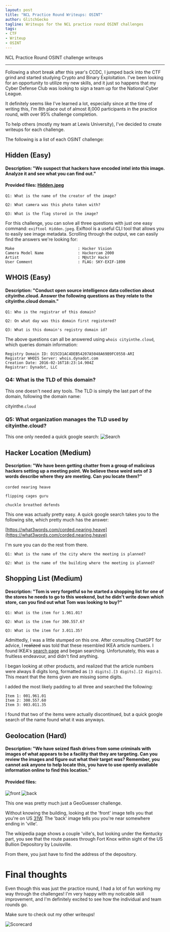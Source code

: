 ```yaml
---
layout: post
title: "NCL Practice Round Writeups: OSINT"
author: GlitchGecko
tagline: Writeups for the NCL practice round OSINT challenges
tags:
- CTF
- Writeup
- OSINT
---
```


NCL Practice Round OSINT challenge writeups

---

Following a short break after this year's CCDC, I jumped back into the CTF grind and started studying Crypto and Binary Exploitation. I've been looking for an opportunity to utilize my new skills, and it just so happens that my Cyber Defense Club was looking to sign a team up for the National Cyber League.

It definitely seems like I've learned a lot, especially since at the time of writing this, I'm 8th place out of almost 8,000 participants in the practice round, with over 95% challenge completion.

To help others (mostly my team at Lewis University), I've decided to create writeups for each challenge.

The following is a list of each OSINT challenge:

## Hidden (Easy)
#### Description: "We suspect that hackers have encoded intel into this image. Analyze it and see what you can find out."

#### Provided files: [Hidden.jpeg](https://raw.githubusercontent.com/Glitch-Gecko/glitch-gecko.github.io/main/post_assets/NCL_Practice/Hidden.jpeg)

`Q1: What is the name of the creator of the image?`

`Q2: What camera was this photo taken with?`

`Q3: What is the flag stored in the image?`

For this challenge, you can solve all three questions with just one easy command: `exiftool Hidden.jpeg`. Exiftool is a useful CLI tool that allows you to easily see image metadata. Scrolling through the output, we can easily find the answers we're looking for:
```
Make                            : Hacker Vision
Camera Model Name               : Hackercam 2000
Artist                          : M@st3r Hackr
User Comment                    : FLAG: SKY-EXIF-1890
```
## WHOIS (Easy)
#### Description: "Conduct open source intelligence data collection about cityinthe.cloud. Answer the following questions as they relate to the cityinthe.cloud domain."

`Q1: Who is the registrar of this domain?`

`Q2: On what day was this domain first registered?`

`Q3: What is this domain's registry domain id?`

The above questions can all be answered using `whois cityinthe.cloud`, which queries domain information:
```
Registry Domain ID: D15CD1AC4DEB54207A5048A69B9FC0558-ARI
Registrar WHOIS Server: whois.dynadot.com
Creation Date: 2016-02-16T18:23:14.904Z
Registrar: Dynadot, LLC
```

### Q4: What is the TLD of this domain?

This one doesn't need any tools. The TLD is simply the last part of the domain, following the domain name:

cityinthe.`cloud`

### Q5: What organization manages the TLD used by cityinthe.cloud?

This one only needed a quick google search:
![Search](https://raw.githubusercontent.com/Glitch-Gecko/glitch-gecko.github.io/main/images/NCL_SP_2024/search.png)

## Hacker Location (Medium)
#### Description: "We have been getting chatter from a group of malicious hackers setting up a meeting point. We believe these weird sets of 3 words describe where they are meeting. Can you locate them?"

```
corded nearing heave

flipping cages guru

chuckle breathed defends
```

This one was actually pretty easy. A quick google search takes you to the following site, which pretty much has the answer:

[https://what3words.com/corded.nearing.heave](https://what3words.com/corded.nearing.heave)

I'm sure you can do the rest from there.

`Q1: What is the name of the city where the meeting is planned?`

`Q2: What is the name of the building where the meeting is planned?`

## Shopping List (Medium)
#### Description: "Tom is very forgetful so he started a shopping list for one of the stores he needs to go to this weekend, but he didn't write down which store, can you find out what Tom was looking to buy?"

`Q1: What is the item for 1.961.01?`

`Q2: What is the item for 300.557.6?`

`Q3: What is the item for 3.011.35?`

Admittedly, I was a little stumped on this one. After consulting ChatGPT for advice, I ~~realized~~ was told that these resembled IKEA article numbers. I found IKEA's [search page](https://www.ikea.com/us/en/search/) and began searching. Unfortunately, this was a fruitless endeavour, and didn't find anything. 

I began looking at other products, and realized that the article numbers were always 8 digits long, formatted as `[3 digits].[3 digits].[2 digits]`. This meant that the items given are missing some digits.

I added the most likely padding to all three and searched the following:
```
Item 1: 001.961.01
Item 2: 300.557.60
Item 3: 003.011.35
```

I found that two of the items were actually discontinued, but a quick google search of the name found what it was anyways.

## Geolocation (Hard)
#### Description: "We have seized flash drives from some criminals with images of what appears to be a facility that they are targeting. Can you review the images and figure out what their target was? Remember, you cannot ask anyone to help locate this, you have to use openly available information online to find this location."
#### Provided files:
![front](https://raw.githubusercontent.com/Glitch-Gecko/glitch-gecko.github.io/main/images/NCL_SP_2024/Front.png)
![back](https://raw.githubusercontent.com/Glitch-Gecko/glitch-gecko.github.io/main/images/NCL_SP_2024/Back.png)

This one was pretty much just a GeoGuesser challenge.

Without knowing the building, looking at the 'front' image tells you that you're on US [31W](https://en.wikipedia.org/wiki/U.S._Route_31W). The 'back' image tells you you're near somewhere ending in 'ville'.

The wikipedia page shows a couple 'ville's, but looking under the Kentucky part, you see that the route passes through Fort Knox within sight of the US Bullion Depository by Louisville.

From there, you just have to find the address of the depository.

# Final thoughts

Even though this was just the practice round, I had a lot of fun working my way through the challenges! I'm very happy with my noticable skill improvement, and I'm definitely excited to see how the individual and team rounds go.

Make sure to check out my other writeups!

![Scorecard](https://raw.githubusercontent.com/Glitch-Gecko/glitch-gecko.github.io/main/images/NCL_SP_2024/score.png)